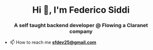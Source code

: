 <h1 align="center">Hi 👋, I'm Federico Siddi</h1>
<h3 align="center">A self taught backend developer @ Flowing a Claranet company</h3>

- 📫 How to reach me **sfdev25@gmail.com**




